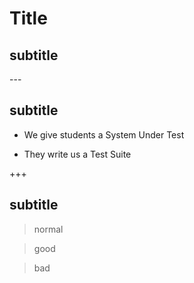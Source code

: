 <!-- .slide: data-auto-animate -->

# Title
## subtitle

--- <!-- .slide: data-auto-animate -->

## subtitle

- We give students a System Under Test
<!-- .element: class="fragment fade-in" -->
- They write us a Test Suite
<!-- .element: class="fragment fade-in" -->

+++ <!-- .slide: data-auto-animate -->

## subtitle

>normal

> good
<!-- .element: class="fragment fade-in good" -->
> bad
<!-- .element: class="fragment fade-in bad" -->
